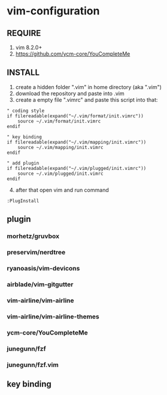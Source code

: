 # vim-configuration
## REQUIRE
1. vim 8.2.0+
2. https://github.com/ycm-core/YouCompleteMe
## INSTALL
1. create a hidden folder ".vim" in home directory (aka ".vim")
2. download the repository and paste into .vim 
3. create a empty file ".vimrc" and paste this script into that:
```
" coding style
if filereadable(expand("~/.vim/format/init.vimrc"))
    source ~/.vim/format/init.vimrc
endif

" key binding
if filereadable(expand("~/.vim/mapping/init.vimrc"))
    source ~/.vim/mapping/init.vimrc 
endif

" add plugin 
if filereadable(expand("~/.vim/plugged/init.vimrc"))
    source ~/.vim/plugged/init.vimrc
endif 
```
4. after that open vim and run command
```
:PlugInstall
```
## plugin
### morhetz/gruvbox
### preservim/nerdtree
### ryanoasis/vim-devicons
### airblade/vim-gitgutter
### vim-airline/vim-airline
### vim-airline/vim-airline-themes
### ycm-core/YouCompleteMe
### junegunn/fzf
### junegunn/fzf.vim
## key binding
